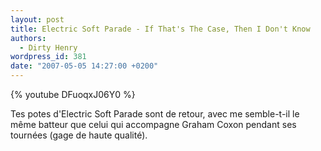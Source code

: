 ```yaml
---
layout: post
title: Electric Soft Parade - If That's The Case, Then I Don't Know
authors:
  - Dirty Henry
wordpress_id: 381
date: "2007-05-05 14:27:00 +0200"
---
```


{% youtube DFuoqxJ06Y0 %}

Tes potes d'Electric Soft Parade sont de retour, avec me semble-t-il le même
batteur que celui qui accompagne Graham Coxon pendant ses tournées (gage de
haute qualité).
